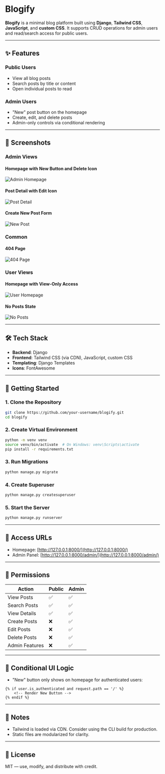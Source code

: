# Blogify

**Blogify** is a minimal blog platform built using **Django**, **Tailwind CSS**, **JavaScript**, and **custom CSS**.
It supports CRUD operations for admin users and read/search access for public users.

---

## ✨ Features

### Public Users
- View all blog posts
- Search posts by title or content
- Open individual posts to read

### Admin Users
- "New" post button on the homepage
- Create, edit, and delete posts
- Admin-only controls via conditional rendering

---

## 📸 Screenshots

### Admin Views

#### Homepage with New Button and Delete Icon
![Admin Homepage](assets/homepage.png)

#### Post Detail with Edit Icon
![Post Detail](assets/post_detail.png)

#### Create New Post Form
![New Post](assets/new_post.png)

### Common

#### 404 Page
![404 Page](assets/404.png)

### User Views

#### Homepage with View-Only Access
![User Homepage](assets/user_home.png)

#### No Posts State
![No Posts](assets/no_posts.png)

---

## 🛠️ Tech Stack

- **Backend**: Django
- **Frontend**: Tailwind CSS (via CDN), JavaScript, custom CSS
- **Templating**: Django Templates
- **Icons**: FontAwesome

---

## 🚀 Getting Started

### 1. Clone the Repository

```bash
git clone https://github.com/your-username/blogify.git
cd blogify
```

### 2. Create Virtual Environment

```bash
python -m venv venv
source venv/bin/activate  # On Windows: venv\Scripts\activate
pip install -r requirements.txt
```

### 3. Run Migrations

```bash
python manage.py migrate
```

### 4. Create Superuser

```bash
python manage.py createsuperuser
```

### 5. Start the Server

```bash
python manage.py runserver
```

---

## 🔗 Access URLs

- Homepage: [http://127.0.0.1:8000/](http://127.0.0.1:8000/)
- Admin Panel: [http://127.0.0.1:8000/admin/](http://127.0.0.1:8000/admin/)

---

## 📁 Permissions

| Action          | Public  | Admin   |
|-----------------|---------|---------|
| View Posts      | ✅       | ✅       |
| Search Posts    | ✅       | ✅       |
| View Details    | ✅       | ✅       |
| Create Posts    | ❌       | ✅       |
| Edit Posts      | ❌       | ✅       |
| Delete Posts    | ❌       | ✅       |
| Admin Features  | ❌       | ✅       |

---

## 🧠 Conditional UI Logic

- "New" button only shows on homepage for authenticated users:
```django
{% if user.is_authenticated and request.path == '/' %}
    <!-- Render New Button -->
{% endif %}
```

---

## 📌 Notes

- Tailwind is loaded via CDN. Consider using the CLI build for production.
- Static files are modularized for clarity.

---

## 📝 License

MIT — use, modify, and distribute with credit.
